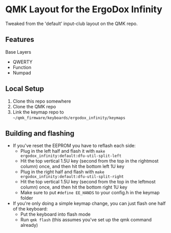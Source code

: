 # QMK Layout for the ErgoDox Infinity

Tweaked from the 'default' input-club layout on the QMK repo.

## Features

Base Layers

- QWERTY
- Function
- Numpad

## Local Setup

1. Clone this repo somewhere
2. Clone the QMK repo
3. Link the keymap repo to `~/qmk_firmware/keyboards/ergodox_infinity/keymaps`

## Building and flashing

* If you've reset the EEPROM you have to reflash each side:
  * Plug in the left half and flash it with `make ergodox_infinity:default:dfu-util-split-left`
  * Hit the top vertical 1.5U key (second from the top in the rightmost column) once, and then hit the bottom left 1U key
  * Plug in the right half and flash with `make ergodox_infinity:default:dfu-util-split-right`
  * Hit the top vertical 1.5U key (second from the top in the leftmost column) once, and then hit the bottom right 1U key
  * Make sure to put `#define EE_HANDS` to your config.h in the keymap folder
* If you're only doing a simple keymap change, you can just flash one half of the keyboard:
  * Put the keyboard into flash mode
  * Run `qmk flash` (this assumes you've set up the qmk command already)

